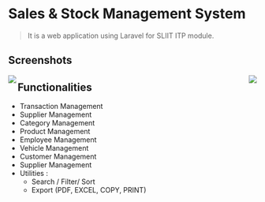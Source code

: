 # Sales & Stock Management System

> It is a web application using Laravel for SLIIT ITP module.

## Screenshots

<img align="left" src="https://res.cloudinary.com/mahadi/image/upload/v1610293284/Picture1_z2vj8z.png">
<img align="right" src="https://res.cloudinary.com/mahadi/image/upload/v1610293285/Picture2_n6jejw.png">

## Functionalities

<ul>
<li>Transaction Management</li>
<li>Supplier Management</li>
<li>Category Management</li>
<li>Product Management</li>
<li>Employee Management</li>
<li>Vehicle Management</li>
<li>Customer Management</li>
<li>Supplier Management</li>
<li>
    Utilities :
    <ul>
    <li>Search / Filter/ Sort</li>
    <li>Export (PDF, EXCEL, COPY, PRINT) </li>
    </ul>  
</li>
</ul>
